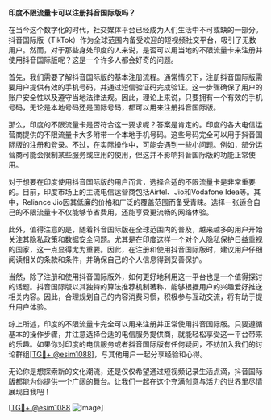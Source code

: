 **印度不限流量卡可以注册抖音国际版吗？**

在当今这个数字化的时代，社交媒体平台已经成为人们生活中不可或缺的一部分。抖音国际版（TikTok）作为全球范围内备受欢迎的短视频社交平台，吸引了无数用户。然而，对于那些身处印度的人来说，是否可以用当地的不限流量卡来注册并使用抖音国际版呢？这是一个许多人都会好奇的问题。

首先，我们需要了解抖音国际版的基本注册流程。通常情况下，注册抖音国际版需要用户提供有效的手机号码，并通过短信验证码完成验证。这一步骤确保了用户的账户安全性以及遵守当地法律法规。因此，理论上来说，只要拥有一个有效的手机号码，无论是本地号码还是国际号码，都可以用来注册抖音国际版。

那么，印度的不限流量卡是否符合这一要求呢？答案是肯定的。印度的各大电信运营商提供的不限流量卡大多附带一个本地手机号码。这些号码完全可以用于抖音国际版的注册和登录。不过，在实际操作中，可能会遇到一些小问题。例如，部分运营商可能会限制某些服务或应用的使用，但这并不影响抖音国际版的功能正常使用。

对于想要在印度使用抖音国际版的用户而言，选择合适的不限流量卡是非常重要的。目前，印度市场上的主流电信运营商包括Airtel、Jio和Vodafone Idea等。其中，Reliance Jio因其低廉的价格和广泛的覆盖范围而备受青睐。选择一张适合自己的不限流量卡不仅能够节省费用，还能享受更流畅的网络体验。

此外，值得注意的是，随着抖音国际版在全球范围内的普及，越来越多的用户开始关注其隐私政策和数据安全问题。尤其是在印度这样一个对个人隐私保护日益重视的国家，这一点显得尤为重要。因此，在注册和使用抖音国际版时，建议用户仔细阅读相关的条款和条件，并确保自己的个人信息得到妥善保护。

当然，除了注册和使用抖音国际版外，如何更好地利用这一平台也是一个值得探讨的话题。抖音国际版以其独特的算法推荐机制著称，能够根据用户的兴趣爱好推送相关内容。因此，合理规划自己的内容消费习惯，积极参与互动交流，将有助于提升用户体验。

综上所述，印度的不限流量卡完全可以用来注册并正常使用抖音国际版。只要遵循基本的操作步骤，并注意选择合适的电信服务提供商，就能轻松享受这一平台带来的乐趣。如果你对印度的电信服务或者抖音国际版有任何疑问，不妨加入我们的讨论群组[[TG💪+ @esim1088](https://t.me/s/esim1088)]，与其他用户一起分享经验和心得。

无论你是想探索新的文化潮流，还是仅仅希望通过短视频记录生活点滴，抖音国际版都能为你提供一个广阔的舞台。让我们一起在这个充满创意与活力的世界里尽情展现自我吧！

[[TG💪+ @esim1088](https://t.me/s/esim1088) ![Image](https://i.postimg.cc/4NQfJmqS/Snipaste-2025-05-13-00-14-12.png)]